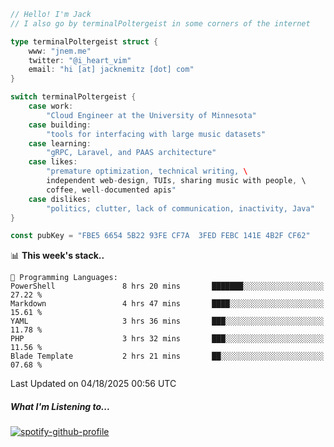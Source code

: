 ```go
// Hello! I'm Jack
// I also go by terminalPoltergeist in some corners of the internet

type terminalPoltergeist struct {
    www: "jnem.me"
    twitter: "@i_heart_vim"
    email: "hi [at] jacknemitz [dot] com"
}

switch terminalPoltergeist {
    case work:
        "Cloud Engineer at the University of Minnesota"
    case building:
        "tools for interfacing with large music datasets"
    case learning:
        "gRPC, Laravel, and PAAS architecture"
    case likes:
        "premature optimization, technical writing, \
        independent web-design, TUIs, sharing music with people, \
        coffee, well-documented apis"
    case dislikes:
        "politics, clutter, lack of communication, inactivity, Java"
}

const pubKey = "FBE5 6654 5B22 93FE CF7A  3FED FEBC 141E 4B2F CF62"
```

<!--START_SECTION:waka-->
📊 **This week's stack..** 

```text
💬 Programming Languages: 
PowerShell               8 hrs 20 mins       ███████░░░░░░░░░░░░░░░░░░   27.22 % 
Markdown                 4 hrs 47 mins       ████░░░░░░░░░░░░░░░░░░░░░   15.61 % 
YAML                     3 hrs 36 mins       ███░░░░░░░░░░░░░░░░░░░░░░   11.78 % 
PHP                      3 hrs 32 mins       ███░░░░░░░░░░░░░░░░░░░░░░   11.56 % 
Blade Template           2 hrs 21 mins       ██░░░░░░░░░░░░░░░░░░░░░░░   07.68 % 
```


 Last Updated on 04/18/2025 00:56 UTC
<!--END_SECTION:waka-->

##### What I'm Listening to...

[![spotify-github-profile](https://jnem.me/listening-item?maxAge=2592000)](https://jnem.me/listening)
